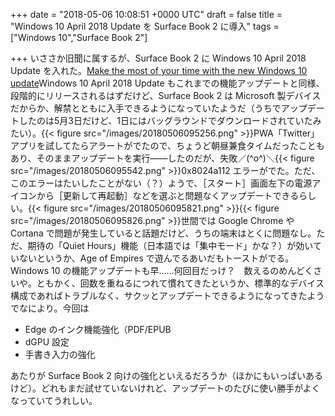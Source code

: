
+++
date = "2018-05-06 10:08:51 +0000 UTC"
draft = false
title = "Windows 10 April 2018 Update を Surface Book 2 に導入"
tags = ["Windows 10","Surface Book 2"]

+++
いささか旧聞に属するが、Surface Book 2 に Windows 10 April 2018 Update を入れた。[Make the most of your time with the new Windows 10 update](https://blogs.windows.com/windowsexperience/2018/04/27/make-the-most-of-your-time-with-the-new-windows-10-update/)Windows 10 April 2018 Update もこれまでの機能アップデートと同様、段階的にリリースされるはずだけど、Surface Book 2 は Microsoft 製デバイスだからか、解禁とともに入手できるようになっていたようだ（うちでアップデートしたのは5月3日だけど、1日にはバッグラウンドでダウンロードされていたみたい）。{{< figure src="/images/20180506095256.png"  >}}PWA「Twitter」アプリを試してたらアラートがでたので、ちょうど朝昼兼食タイムだったこともあり、そのままアップデートを実行――したのだが、失敗／(^o^)＼{{< figure src="/images/20180506095542.png"  >}}0x8024a112 エラーがでた。ただ、このエラーはたいしたことがない（？）ようで、［スタート］画面左下の電源アイコンから［更新して再起動］などを選ぶと問題なくアップデートできるらしい。{{< figure src="/images/20180506095821.png"  >}}{{< figure src="/images/20180506095826.png"  >}}世間では Google Chrome や Cortana で問題が発生していると話題だけど、うちの端末はとくに問題なし。ただ、期待の「Quiet Hours」機能（日本語では「集中モード」かな？）が効いていないというか、Age of Empires で遊んでるあいだもトーストがでる。Windows 10 の機能アップデートも早……何回目だっけ？　数えるのめんどくさいや。ともかく、回数を重ねるにつれて慣れてきたというか、標準的なデバイス構成であればトラブルなく、サクッとアップデートできるようになってきたようでなにより。今回は

<ul>
<li>Edge のインク機能強化（PDF/EPUB</li>
<li>dGPU 設定</li>
<li>手書き入力の強化</li>
</ul>あたりが Surface Book 2 向けの強化といえるだろうか（ほかにもいっぱいあるけど）。どれもまだ試せていないけれど、アップデートのたびに使い勝手がよくなっていてうれしい。


